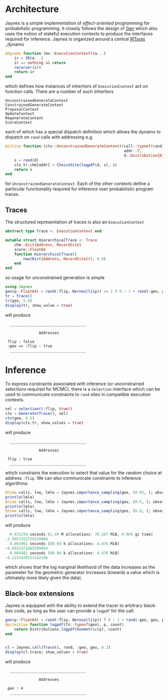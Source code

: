 # Architecture

Jaynes is a simple implementation of _effect-oriented programming_ for probabilistic programming. It closely follows the design of [Gen](https://www.gen.dev/) which also uses the notion of stateful execution contexts to produce the interfaces required for inference. Jaynes is organized around a central [IRTools](https://github.com/FluxML/IRTools.jl) _dynamo

```julia
@dynamo function (mx::ExecutionContext)(a...)
    ir = IR(a...)
    ir == nothing && return
    recurse!(ir)
    return ir
end
```

which defines how instances of inheritors of `ExecutionContext` act on function calls. There are a number of such inheritors

```
UnconstrainedGenerateContext
ConstrainedGenerateContext
ProposalContext
UpdateContext
RegenerateContext
ScoreContext
```

each of which has a special dispatch definition which allows the dynamo to dispatch on `rand` calls with addressing e.g.

```julia
@inline function (ctx::UnconstrainedGenerateContext)(call::typeof(rand), 
                                                     addr::T, 
                                                     d::Distribution{K}) where {T <: Address, K}
    s = rand(d)
    ctx.tr.chm[addr] = ChoiceSite(logpdf(d, s), s)
    return s
end
```

for `UnconstrainedGenerateContext`. Each of the other contexts define a particular functionality required for inference over probabilistic program traces. 

## Traces

The structured representation of traces is also an `ExecutionContext`

```julia
abstract type Trace <: ExecutionContext end

mutable struct HierarchicalTrace <: Trace
    chm::Dict{Address, RecordSite}
    score::Float64
    function HierarchicalTrace()
        new(Dict{Address, RecordSite}(), 0.0)
    end
end
```

so usage for unconstrained generation is simple

```julia
using Jaynes
geo(p::Float64) = rand(:flip, Bernoulli(p)) == 1 ? 0 : 1 + rand(:geo, geo, p)
tr = Trace()
tr(geo, 5.0)
display(tr, show_value = true)
```

will produce

```
  __________________________________

               Addresses

 flip : false
 :geo => :flip : true
  __________________________________
```

# Inference

To express constraints associated with inference (or unconstrained selections required for MCMC), there is a `Selection` interface which can be used to communicate constraints to `rand` sites in compatible execution contexts.

```julia
sel = selection((:flip, true))
ctx = Generate(Trace(), sel)
ctx(geo, 0.5)
display(ctx.tr, show_values = true)
```

will produce

```
  __________________________________

               Addresses

 flip : true
  __________________________________
```

which constrains the execution to select that value for the random choice at address `:flip`. We can also communicate constraints to inference algorithms:

```julia
@time calls, lnw, lmle = Jaynes.importance_sampling(geo, (0.05, ); observations = sel)
println(lmle)
@time calls, lnw, lmle = Jaynes.importance_sampling(geo, (0.5, ); observations = sel)
println(lmle)
@time calls, lnw, lmle = Jaynes.importance_sampling(geo, (0.8, ); observations = sel)
println(lmle)
```

will produce

```julia
  0.431258 seconds (1.49 M allocations: 78.267 MiB, 4.96% gc time)
-2.9957322735539904
  0.003901 seconds (80.04 k allocations: 4.476 MiB)
-0.6931471805599454
  0.004302 seconds (80.04 k allocations: 4.476 MiB)
-0.2231435513142106
```

which shows that the log marginal likelihood of the data increases as the parameter for the geometric generator increases (towards a value which is ultimately more likely given the data).

## Black-box extensions

Jaynes is equipped with the ability to extend the tracer to arbitrary black-box code, as long as the user can provide a `logpdf` for the call:

```julia
geo(p::Float64) = rand(:flip, Bernoulli(p)) ? 0 : 1 + rand(:geo, geo, p)
@primitive function logpdf(fn::typeof(geo), p, count)
    return Distributions.logpdf(Geometric(p), count)
end


cl = Jaynes.call(Trace(), rand, :geo, geo, 0.3)
display(cl.trace; show_values = true)
```

will produce

```
  __________________________________

               Addresses

 geo : 4
  __________________________________
```
